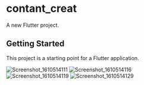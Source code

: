 # contant_creat

A new Flutter project.

## Getting Started

This project is a starting point for a Flutter application.

![Screenshot_1610514111](https://user-images.githubusercontent.com/38067432/104413357-98198300-559c-11eb-866c-198f12a6bb0e.png)
![Screenshot_1610514116](https://user-images.githubusercontent.com/38067432/104413364-9c45a080-559c-11eb-9765-236c72d8855b.png)
![Screenshot_1610514119](https://user-images.githubusercontent.com/38067432/104413368-9f409100-559c-11eb-9048-a83c7d7aaf73.png)
![Screenshot_1610514129](https://user-images.githubusercontent.com/38067432/104413375-a23b8180-559c-11eb-8daa-f61f2065412e.png)


